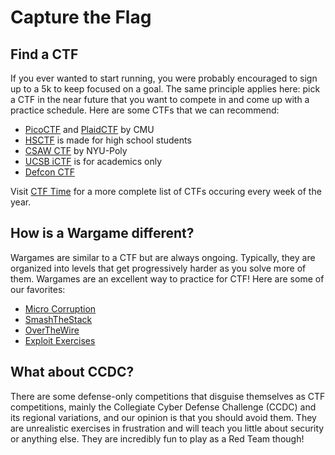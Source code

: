 # Capture the Flag

## Find a CTF
If you ever wanted to start running, you were probably encouraged to sign up to a 5k to keep focused on a goal. The same principle applies here: pick a CTF in the near future that you want to compete in and come up with a practice schedule. Here are some CTFs that we can recommend:

* [PicoCTF](https://picoctf.com/) and [PlaidCTF](https://plaidctf.com/) by CMU
* [HSCTF](https://web.archive.org/web/20230604204327/http://hsctf.com/) is made for high school students
* [CSAW CTF](https://www.csaw.io/ctf) by NYU-Poly
* [UCSB iCTF](https://ictf.cs.ucsb.edu/) is for academics only
* [Defcon CTF](https://legitbs.net/)

Visit [CTF Time](https://ctftime.org/event/list/upcoming) for a more complete list of CTFs occuring every week of the year.

## How is a Wargame different?
Wargames are similar to a CTF but are always ongoing. Typically, they are organized into levels that get progressively harder as you solve more of them. Wargames are an excellent way to practice for CTF! Here are some of our favorites:

* [Micro Corruption](https://microcorruption.com/login)
* [SmashTheStack](https://www.smashthestack.org/)
* [OverTheWire](https://overthewire.org/wargames/)
* [Exploit Exercises](https://web.archive.org/web/20180411202605/https://exploit-exercises.com/)

## What about CCDC?
There are some defense-only competitions that disguise themselves as CTF competitions, mainly the Collegiate Cyber Defense Challenge (CCDC) and its regional variations, and our opinion is that you should avoid them. They are unrealistic exercises in frustration and will teach you little about security or anything else. They are incredibly fun to play as a Red Team though!

